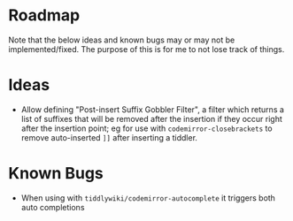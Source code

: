 # Roadmap

Note that the below ideas and known bugs may or may not be implemented/fixed. The purpose of this
is for me to not lose track of things.

# Ideas
* Allow defining "Post-insert Suffix Gobbler Filter", a filter which returns a list of suffixes that will be removed
	after the insertion if they occur right after the insertion point; eg for use with `codemirror-closebrackets` to
	remove auto-inserted `]]` after inserting a tiddler.


# Known Bugs
* When using with `tiddlywiki/codemirror-autocomplete` it triggers both auto completions
